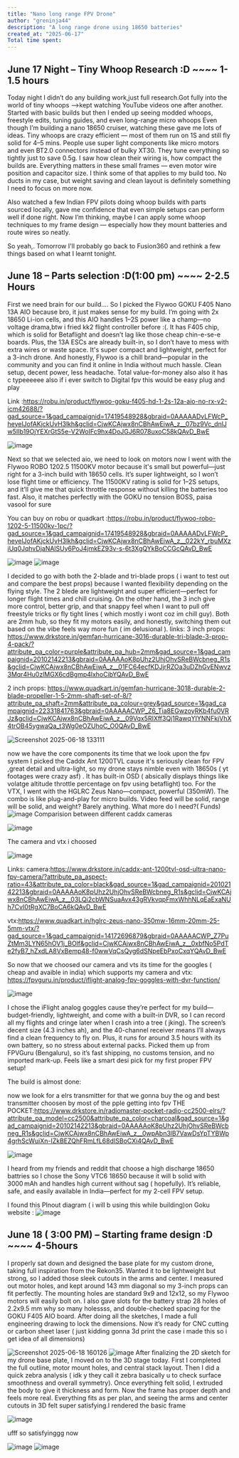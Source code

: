 ```yaml
---
title: "Nano long range FPV Drone"
author: "greninja44"
description: "A long range drone using 18650 batteries"
created_at: "2025-06-17"
Total time spent: 
---
```

## June 17 Night – Tiny Whoop Research :D  ~~~~ 1-1.5 hours

Today night I didn’t do any building work,just full research.Got fully into the world of tiny whoops —>kept watching YouTube videos one after another. Started with basic builds but then I ended up seeing modded whoops, freestyle edits, tuning guides, and even long-range micro whoops Even though I’m building a nano 18650 cruiser, watching these gave me lots of ideas. Tiny whoops are crazy efficient — most of them run on 1S and still fly solid for 4–5 mins. People use super light components like micro motors and even BT2.0 connectors instead of bulky XT30. They tune everything so tightly just to save 0.5g.
I saw how clean their wiring is, how compact the builds are. Everything matters in these small frames — even motor wire position and capacitor size. I think some of that applies to my build too. No ducts in my case, but weight saving and clean layout is definitely something I need to focus on more now.

Also watched a few Indian FPV pilots doing whoop builds with parts sourced locally, gave me confidence that even simple setups can perform well if done right. Now I’m thinking, maybe I can apply some whoop techniques to my frame design — especially how they mount batteries and route wires so neatly.

So yeah,. Tomorrow I'll probably go back to Fusion360 and rethink a few things based on what I learnt tonight.

## June 18  – Parts selection :D(1:00 pm) ~~~~ 2-2.5 Hours
First we need brain for our build....
So I picked the Flywoo GOKU F405 Nano 13A AIO because bro, it just makes sense for my build. I’m going with 2x 18650 Li-ion cells, and this AIO handles 1–2S power like a champ—no voltage drama,btw i fried kk2 flight controller before :(. It has  F405 chip, which is solid for Betaflight and doesn’t lag like those cheap chin-e-se-e boards. Plus, the 13A ESCs are already built-in, so I don’t have to mess with extra wires or waste space. It's super compact and lightweight, perfect for a 3-inch drone. And honestly, Flywoo is a chill brand—popular in the community and you can find it online in India without much hassle. Clean setup, decent power, less headache. Total value-for-money   also also it has c typeeeeee  also if i ever switch to Digital fpv this would be easy plug and play


Link :https://robu.in/product/flywoo-goku-f405-hd-1-2s-12a-aio-no-rx-v2-icm42688/?gad_source=1&gad_campaignid=17419548928&gbraid=0AAAAADvLFWcP_heyelJofAKjckUvH3lkh&gclid=CjwKCAjwx8nCBhAwEiwA_z__07bz9Vc_dnlJw5IIb19OjYEXrGtS5e-V2WoIFc9hx4DoJGJ6R078uxoC58kQAvD_BwE

![image](https://github.com/user-attachments/assets/02f79ad3-d2bb-4174-9d02-28265dd39b46)

Next so that we selected aio, we need to look on motors now
I went with the Flywoo ROBO 1202.5 11500KV motor because it's small but powerful—just right for a 3-inch build with 18650 cells. It’s super lightweight, so I won’t lose flight time or efficiency. The 11500KV rating is solid for 1–2S setups, and it’ll give me that quick throttle response without killing the batteries too fast. Also, it matches perfectly with the GOKU no tension BOSS, paisa vasool for sure

You can buy on robu or quadkart :https://robu.in/product/flywoo-robo-1202-5-11500kv-1pc/?gad_source=1&gad_campaignid=17419548928&gbraid=0AAAAADvLFWcP_heyelJofAKjckUvH3lkh&gclid=CjwKCAjwx8nCBhAwEiwA_z__022kY_rbuMXziUq0JqhvDjaNAlSUy6PoJ4jmkEZ93v-s-6t3XgQYkBoCCGcQAvD_BwE

![image](https://github.com/user-attachments/assets/940579c4-a8d2-4700-a74c-5c3ffe68959b)
![image](https://github.com/user-attachments/assets/8130e74e-56cb-4f05-87d1-8d5966e8137f)

I decided to go with both the 2-blade and tri-blade props ( i want to test out and compare the best props) because I wanted flexibility depending on the flying style. The 2 blede are lightweight and super efficient—perfect for longer flight times and chill cruising. On the other hand, the 3 inch  give more control, better grip, and that snappy feel when I want to pull off freestyle tricks or fly tight lines ( which mostly i wont coz im chill guy). Both are 2mm hub, so they fit my motors easily, and honestly, switching them out based on the vibe feels way more fun ( im delusional ).
links: 
3 inch props:  https://www.drkstore.in/gemfan-hurricane-3016-durable-tri-blade-3-prop-4-pack/?attribute_pa_color=purple&attribute_pa_hub=2mm&gad_source=1&gad_campaignid=20102142213&gbraid=0AAAAAoK8pUhz2UhjOhvSReBWcbneg_R1s&gclid=CjwKCAjwx8nCBhAwEiwA_z__01FC64ecfKDJjrRZOa3uDZhGvENwvz3Mqr4Hu0zlMGX6cdBgmp4lxhoCibYQAvD_BwE 


2 inch props: https://www.quadkart.in/gemfan-hurricane-3018-durable-2-blade-propeller-1-5-2mm-shaft-set-of-8/?attribute_pa_shaft=2mm&attribute_pa_colour=grey&gad_source=1&gad_campaignid=22331841763&gbraid=0AAAAACWP_Z6_Tia8EGwzoyRKb4fu0VRJz&gclid=CjwKCAjwx8nCBhAwEiwA_z__09Vqx5RIXff3Qj1RawqYIYNNFkjVhX4trOB45ygwaQa_t3Wg0eOZUhoC_O0QAvD_BwE

![Screenshot 2025-06-18 133111](https://github.com/user-attachments/assets/87bf9151-14a4-46f8-a8fb-83fcd11c29f0)


now we have the core components its time that we look upon the fpv system
I picked the Caddx Ant 1200TVL cause it's seriously clean for FPV ,great detail and ultra-light, so my drone stays nimble even with 18650s 
( yt footages were crazy asf) . It has built-in OSD (  absically displays things like volatge altitude throttle percentage on fpv using betaflight) too. For the VTX, I went with the HGLRC Zeus Nano—compact, powerful (350mW). The combo is like plug-and-play for micro builds. Video feed will be solid, range will be solid, and weight? Barely anything. What more do I need?( Funds)
![image](https://github.com/user-attachments/assets/9e9915a5-c4d3-468c-b528-4bb807c59587)
Comparision between different caddx cameras




![image](https://github.com/user-attachments/assets/e41adb27-f97d-47c5-9ef5-313e06a10a65)



The camera and vtx i choosed


![image](https://github.com/user-attachments/assets/d3ad6278-d3f4-45fc-8669-5e95a49a6ac6)

Links:
camera:https://www.drkstore.in/caddx-ant-1200tvl-osd-ultra-nano-fpv-camera/?attribute_pa_aspect-ratio=43&attribute_pa_color=black&gad_source=1&gad_campaignid=20102142213&gbraid=0AAAAAoK8pUhz2UhjOhvSReBWcbneg_R1s&gclid=CjwKCAjwx8nCBhAwEiwA_z__03LQi2cbWNSuaAvx43gRVkvqpFmxWhhNLqEaExaNUh7CvI0tRgXC7BoCA6kQAvD_BwE


vtx:https://www.quadkart.in/hglrc-zeus-nano-350mw-16mm-20mm-25-5mm-vtx/?gad_source=1&gad_campaignid=14172696879&gbraid=0AAAAACWP_Z7PuZtMm3LYN65hOV1j_BOlf&gclid=CjwKCAjwx8nCBhAwEiwA_z__0xbfNo5PdTe2fyB7_hZxdLA8VxBemp48-f0wwVqCsQyg6dSNpeEbPxoCxqYQAvD_BwE



So now that we choosed our camera and vts its time for the googles
( cheap and avaible in india) which supports my camera and vtx:
https://fpvguru.in/product/iflight-analog-fpv-goggles-with-dvr-function/


![image](https://github.com/user-attachments/assets/8c0514f6-c879-46c1-88ff-4a3875239beb)



I chose the iFlight analog goggles cause they’re perfect for my build—budget-friendly, lightweight, and come with a built-in DVR, so I can record all my flights and cringe later when I crash into a tree ( jking). The screen’s decent size (4.3 inches ah), and the 40-channel receiver means I’ll always find a clean frequency to fly on. Plus, it runs for around 3.5 hours with its own battery, so no stress about external packs. Picked them up from FPVGuru (Bengaluru), so it’s fast shipping, no customs tension, and no imported mark-up. Feels like a smart desi pick for my first proper FPV setup!


The build is almost done: 

now we look for a elrs transmitter for that we gonna buy the og and best transmitter choosen by most of the pple getting into fpv 
THE POCKET:https://www.drkstore.in/radiomaster-pocket-radio-cc2500-elrs/?attribute_pa_model=cc2500&attribute_pa_color=charcoal&gad_source=1&gad_campaignid=20102142213&gbraid=0AAAAAoK8pUhz2UhjOhvSReBWcbneg_R1s&gclid=CjwKCAjwx8nCBhAwEiwA_z__0wpAbn3lB7VawDsYpTYBWp4grhScWuiXn-IZkBEZQhFRmLfL68dISBoCXi4QAvD_BwE



![image](https://github.com/user-attachments/assets/74d4bfcf-cad3-437c-887f-8fee411dc3b6)



I heard from my friends and reddit that   choose a high discharge 18650 battries so I chose the Sony VTC6 18650 because it will b solid  with 3000 mAh and handles high current without sag ( hopefully). It’s reliable, safe, and easily available in India—perfect for my 2-cell FPV setup.



I found this PInout diagram ( i will b using this while building)on Goku website :
![image](https://github.com/user-attachments/assets/ea6d1c0f-1dcd-4e43-9c61-c072aec55302)


## June 18 ( 3:00 PM) – Starting frame design :D  ~~~~ 4-5hours

I properly sat down and designed the base plate for my custom drone, taking full inspiration from the Rekon35. Wanted it to be lightweight but strong, so I added those sleek cutouts in the arms and center. I measured out motor holes, and kept around 143 mm diagonal so my 3-inch props can fit perfectly. The mounting holes are standard 9x9 and 12x12, so my Flywoo motors will easily bolt on. I also gave slots for the battery strap 28 holes of 2.2x9.5 mm why so many holessss, and double-checked spacing for the GOKU F405 AIO board. After doing all the sketches, I made a full engineering drawing to lock the dimensions. Now it’s ready for CNC cutting or carbon sheet laser ( just kidding gonna 3d print the case i made this so i get idea of all dimensions)

![Screenshot 2025-06-18 160126](https://github.com/user-attachments/assets/c99c8f06-cb98-4a40-bc6f-8bdcf789d0f3)
![image](https://github.com/user-attachments/assets/04a41ec3-c1dd-4926-a1b6-537d8875b748)
After finalizing the 2D sketch for my drone base plate, I moved on to the 3D stage today. First I completed the full outline, motor mount holes, and central stack layout. Then I did a quick zebra analysis ( idk y they call it zebra basically u to check surface smoothness and overall symmetry). Once everything felt solid, I extruded the body to give it thickness and form. Now the frame has proper depth and feels more real. Everything fits as per plan, and seeing the arms and center cutouts in 3D felt super satisfying.I rendered the basic frame

![image](https://github.com/user-attachments/assets/8891f027-baf6-44cb-a2a1-718a462ffa51)



ufff so satisfyinggg now 

![image](https://github.com/user-attachments/assets/53a80209-6be0-40e9-8352-f97856bafb90)
![image](https://github.com/user-attachments/assets/d6f9fca2-bb32-4db0-b11e-e68efc9e95c3)






